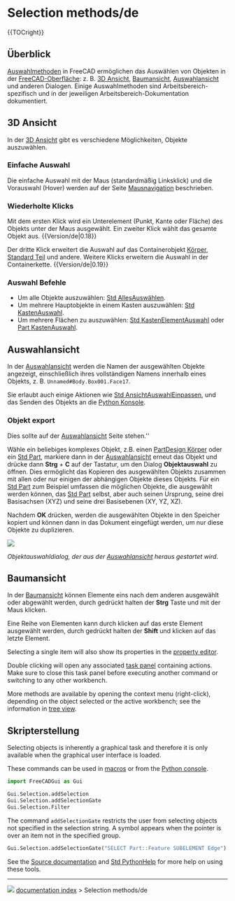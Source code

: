 # Selection methods/de
{{TOCright}}

## Überblick

[Auswahlmethoden](Selection_methods/de.md) in FreeCAD ermöglichen das Auswählen von Objekten in der [FreeCAD-Oberfläche](Interface/de.md): z. B. [3D Ansicht](3D_view/de.md), [Baumansicht](Tree_view/de.md), [Auswahlansicht](Selection_view/de.md) und anderen Dialogen. Einige Auswahlmethoden sind Arbeitsbereich-spezifisch und in der jeweiligen Arbeitsbereich-Dokumentation dokumentiert.

## 3D Ansicht 

In der [3D Ansicht](3D_view/de.md) gibt es verschiedene Möglichkeiten, Objekte auszuwählen.

### Einfache Auswahl 

Die einfache Auswahl mit der Maus (standardmäßig Linksklick) und die Vorauswahl (Hover) werden auf der Seite [Mausnavigation](Mouse_navigation/de.md) beschrieben.

### Wiederholte Klicks 

Mit dem ersten Klick wird ein Unterelement (Punkt, Kante oder Fläche) des Objekts unter der Maus ausgewählt. Ein zweiter Klick wählt das gesamte Objekt aus. {{Version/de|0.18}}

Der dritte Klick erweitert die Auswahl auf das Containerobjekt [Körper](PartDesign_Body/de.md), [Standard Teil](Std_Part/de.md) und andere. Weitere Klicks erweitern die Auswahl in der Containerkette. {{Version/de|0.19}}

### Auswahl Befehle 

-   Um alle Objekte auszuwählen: [Std AllesAuswählen](Std_SelectAll/de.md).
-   Um mehrere Hauptobjekte in einem Kasten auszuwählen: [Std KastenAuswahl](Std_BoxSelection/de.md).
-   Um mehrere Flächen zu auszuwählen: [Std KastenElementAuswahl](Std_BoxElementSelection/de.md) oder [Part KastenAuswahl](Part_BoxSelection/de.md).

## Auswahlansicht

In der [Auswahlansicht](Selection_view/de.md) werden die Namen der ausgewählten Objekte angezeigt, einschließlich ihres vollständigen Namens innerhalb eines Objekts, z. B. `Unnamed#Body.Box001.Face17`.

Sie erlaubt auch einige Aktionen wie [Std AnsichtAuswahlEinpassen](Std_ViewFitSelection/se.md), und das Senden des Objekts an die [Python Konsole](Python_console/de.md).

### Objekt export 

Dies sollte auf der [Auswahlansicht](selection_view/de.md) Seite stehen.\'\'

Wähle ein beliebiges komplexes Objekt, z.B. einen [PartDesign Körper](PartDesign_Body/de.md) oder ein [Std Part](Std_Part/de.md), markiere dann in der [Auswahlansicht](selection_view/de.md) erneut das Objekt und drücke dann **Strg** + **C** auf der Tastatur, um den Dialog **Objektauswahl** zu öffnen. Dies ermöglicht das Kopieren des ausgewählten Objekts zusammen mit allen oder nur einigen der abhängigen Objekte dieses Objekts. Für ein [Std Part](Std_Part/de.md) zum Beispiel umfassen die möglichen Objekte, die ausgewählt werden können, das [Std Part](Std_Part/de.md) selbst, aber auch seinen Ursprung, seine drei Basisachsen (XYZ) und seine drei Basisebenen (XY, YZ, XZ).

Nachdem **OK** drücken, werden die ausgewählten Objekte in den Speicher kopiert und können dann in das Dokument eingefügt werden, um nur diese Objekte zu duplizieren.

![](images/ObjectSelection.png )



*Objektauswahldialog, der aus der [Auswahlansicht](Selection_view/de.md) heraus gestartet wird.*

## Baumansicht

In der [Baumansicht](tree_view/de.md) können Elemente eins nach dem anderen ausgewählt oder abgewählt werden, durch gedrückt halten der **Strg** Taste und mit der Maus klicken.

Eine Reihe von Elementen kann durch klicken auf das erste Element ausgewählt werden, durch gedrückt halten der **Shift** und klicken auf das letzte Element.

Selecting a single item will also show its properties in the [property editor](property_editor.md).

Double clicking will open any associated [task panel](task_panel.md) containing actions. Make sure to close this task panel before executing another command or switching to any other workbench.

More methods are available by opening the context menu (right-click), depending on the object selected or the active workbench; see the information in [tree view](tree_view.md).

## Skripterstellung

Selecting objects is inherently a graphical task and therefore it is only available when the graphical user interface is loaded.

These commands can be used in [macros](Macros.md) or from the [Python console](Python_console.md).


```python
import FreeCADGui as Gui

Gui.Selection.addSelection
Gui.Selection.addSelectionGate
Gui.Selection.Filter
```

The command `addSelectionGate` restricts the user from selecting objects not specified in the selection string. A symbol appears when the pointer is over an item not in the specified group.


```python
Gui.Selection.addSelectionGate("SELECT Part::Feature SUBELEMENT Edge")
```

See the [Source documentation](Source_documentation.md) and [Std PythonHelp](Std_PythonHelp.md) for more help on using these tools.



---
![](images/Right_arrow.png) [documentation index](../README.md) > Selection methods/de
